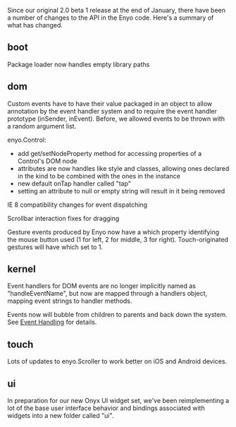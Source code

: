 Since our original 2.0 beta 1 release at the end of January, there have 
been a number of changes to the API in the Enyo code.  Here's a summary of 
what has changed.

boot
----
Package loader now handles empty library paths

dom
---
Custom events have to have their value packaged in an object to allow annotation 
by the event handler system and to require the event handler prototype (inSender, 
inEvent).  Before, we allowed events to be thrown with a random argument list.

enyo.Control: 

* add get/setNodeProperty method for accessing properties of a Control's DOM node
* attributes are now handles like style and classes, allowing ones declared in the
  kind to be combined with the ones in the instance
* new default onTap handler called "tap"
* setting an attribute to null or empty string will result in it being removed

IE 8 compatibility changes for event dispatching

Scrollbar interaction fixes for dragging

Gesture events produced by Enyo now have a which property identifying the mouse button 
used (1 for left, 2 for middle, 3 for right). Touch-originated gestures will have which set to 1.

kernel
------

Event handlers for DOM events are no longer implicitly named as "handleEventName", but now 
are mapped through a handlers object, mapping event strings to handler methods.

Events now will bubble from children to parents and back down the system.  See 
[Event Handling](https://github.com/enyojs/enyo/wiki/Event-Handling) for details.

touch
-----
Lots of updates to enyo.Scroller to work better on iOS and Android devices.

ui
--

In preparation for our new Onyx UI widget set, we've been reimplementing a 
lot of the base user interface behavior and bindings associated with widgets 
into a new folder called "ui".
